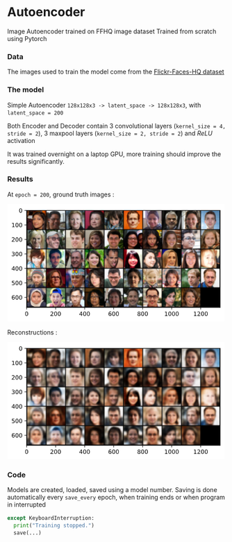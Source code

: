 # Autoencoder
Image Autoencoder trained on FFHQ image dataset
Trained from scratch using Pytorch

### Data

The images used to train the model come from the [Flickr-Faces-HQ dataset](https://github.com/NVlabs/ffhq-dataset)

### The model

Simple Autoencoder `128x128x3 -> latent_space -> 128x128x3`, with `latent_space = 200`

Both Encoder and Decoder contain 3 convolutional layers (`kernel_size = 4, stride = 2`), 3 maxpool layers (`kernel_size = 2, stride = 2`) and *ReLU* activation

It was trained overnight on a laptop GPU, more training should improve the results significantly.

### Results

At `epoch = 200`, ground truth images :

![](https://github.com/thomktz/Autoencoder/blob/main/ground_truth.png)

Reconstructions :

![](https://github.com/thomktz/Autoencoder/blob/main/reconstruction.png)

### Code

Models are created, loaded, saved using a model number. Saving is done automatically every `save_every` epoch, when training ends or when program in interrupted
```python 
except KeyboardInterruption:
  print("Training stopped.")
  save(...)
```
